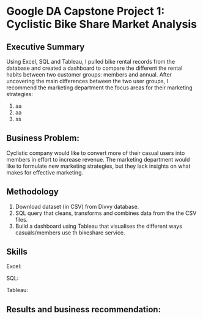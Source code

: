 # Google DA Capstone Project 1: Cyclistic Bike Share Market Analysis

## Executive Summary
Using Excel, SQL and Tableau, I pulled bike rental records from the database and created a dashboard to compare the different the rental habits between two customer groups: members and annual. After uncovering the main differences between the two user groups, I recommend the marketing department the focus areas for their marketing strategies:
  1. aa
  2. aa
  3. ss

## Business Problem:
Cyclistic company would like to convert more of their casual users into members in effort to increase revenue. The marketing department would like to formulate new marketing strategies, but they lack insights on what makes for effective marketing.

## Methodology

1. Download dataset (in CSV) from Divvy database.
2. SQL query that cleans, transforms and combines data from the the CSV files.
3. Build a dashboard using Tableau that visualises the different ways casuals/members use th bikeshare service.

## Skills 

Excel:

SQL:

Tableau:

## Results and business recommendation:

